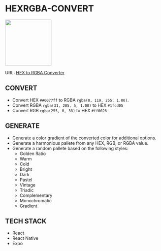 # HEXRGBA-CONVERT
<img src="https://user-images.githubusercontent.com/96096362/220907427-d66f3ff7-8e7b-4d2b-b9f8-99a015c8e721.png" width="150" height="150">

URL: [HEX to RGBA Converter](https://hextorgbapro.com/)

## CONVERT
* Convert HEX `##0077ff` to RGBA `rgba(0, 119, 255, 1.00)`.
* Convert RGBA `rgba(31, 205, 5, 1.00)` to HEX `#1fcd05`
* Convert RGB `rgba(255, 0, 38)` to HEX `#ff0026`

## GENERATE
* Generate a color gradient of the converted color for additional options.
* Generate a harmonious pallete from any HEX, RGB, or RGBA value.
* Generate a random pallete based on the following styles:
  - Golden Ratio
  - Warm
  - Cold
  - Bright
  - Dark
  - Pastel
  - Vintage
  - Triadic
  - Complementary
  - Monochromatic
  - Gradient
  
 ## TECH STACK
 * React
 * React Native
 * Expo




